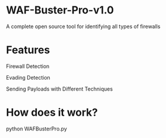 # WAF-Buster-Pro-v1.0
A complete open source tool for identifying all types of firewalls
# Features
 Firewall Detection
 
 Evading Detection
 
 Sending Payloads with Different Techniques

# How does it work?

  python WAFBusterPro.py
